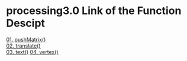 # processing3.0 Link of the Function Descipt  
[01. pushMatrix()](https://processing.org/reference/pushMatrix_.html)  
[02. translate()](https://processing.org/reference/translate_.html)  
[03. text()](https://processing.org/reference/text_.html)
[04. vertex()](https://processing.org/reference/vertex_.html)
